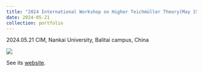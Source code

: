 ```yaml
---
title: "2024 International Workshop on Higher Teichmüller Theory(May 15--24 2024)"
date: 2024-05-21
collection: portfolio
---
```


2024.05.21 CIM, Nankai University, Balitai campus, China

<img src="https://llddeddym.github.io/images/2024-05-21.jpg"/>

See its [website](https://daniele-math.github.io/ConferenceNankai/index.html).